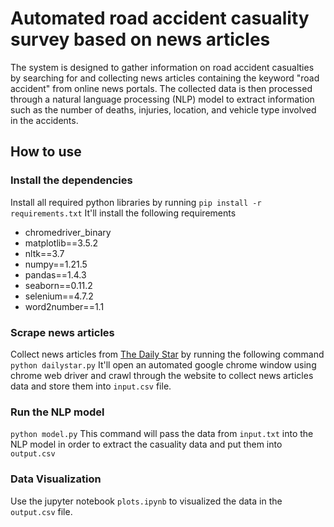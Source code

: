 # Automated road accident casuality survey based on news articles

The system is designed to gather information on road accident casualties by searching for and collecting news articles containing the keyword "road accident" from online news portals. The collected data is then processed through a natural language processing (NLP) model to extract information such as the number of deaths, injuries, location, and vehicle type involved in the accidents.

## How to use

### Install the dependencies
Install all required python libraries by running `pip install -r requirements.txt`
It'll install the following requirements

- chromedriver_binary
- matplotlib==3.5.2
- nltk==3.7
- numpy==1.21.5
- pandas==1.4.3
- seaborn==0.11.2
- selenium==4.7.2
- word2number==1.1

### Scrape news articles
Collect news articles from [The Daily Star](https://www.thedailystar.net/) by running the following command
`python dailystar.py`
It'll open an automated google chrome window using chrome web driver and crawl through the website to collect news articles data and store them into `input.csv` file.

### Run the NLP model
`python model.py`
This command will pass the data from `input.txt` into the NLP model in order to extract the casuality data and put them into `output.csv`

### Data Visualization
Use the jupyter notebook `plots.ipynb` to visualized the data in the `output.csv` file.